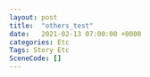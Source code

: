 ```yaml
---
layout: post
title:  "others_test"
date:   2021-02-13 07:00:00 +0000
categories: Etc
Tags: Story Etc
SceneCode: []
---
```

